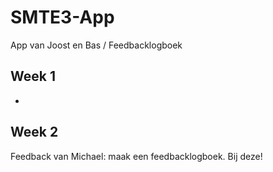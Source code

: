 # SMTE3-App
App van Joost en Bas / Feedbacklogboek

## Week 1
-

## Week 2
Feedback van Michael: maak een feedbacklogboek. Bij deze!
